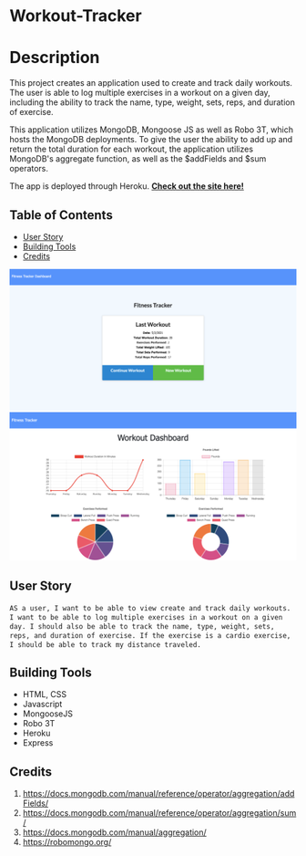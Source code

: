 # Workout-Tracker

# Description

This project creates an application used to create and track daily workouts. The user is able to log multiple exercises in a workout on a given day, including the ability to track the name, type, weight, sets, reps, and duration of exercise. 

This application utilizes MongoDB, Mongoose JS as well as Robo 3T, which hosts the MongoDB deployments. To give the user the ability to add up and return the total duration for each workout, the application utilizes MongoDB's aggregate function, as well as the $addFields and $sum operators. 

The app is deployed through Heroku. **[Check out the site here!](https://note-taker-du-21.herokuapp.com/)**


## Table of Contents

 * [User Story](#User-Story)
 * [Building Tools](#Building-Tools)
 * [Credits](#Credits)



![Site Photo](/public/images/workout_main.png)
![Site Photo](/public/images/workout_dashboard.png)

## User Story
<pre><code>AS a user, I want to be able to view create and track daily workouts. I want to be able to log multiple exercises in a workout on a given day. I should also be able to track the name, type, weight, sets, reps, and duration of exercise. If the exercise is a cardio exercise, I should be able to track my distance traveled.
</code></pre>

## Building Tools 

 * HTML, CSS
 * Javascript 
 * MongooseJS
 * Robo 3T
 * Heroku
 * Express

## Credits
1. https://docs.mongodb.com/manual/reference/operator/aggregation/addFields/
2. https://docs.mongodb.com/manual/reference/operator/aggregation/sum/
3. https://docs.mongodb.com/manual/aggregation/
4. https://robomongo.org/